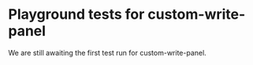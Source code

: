 # Playground tests for custom-write-panel
We are still awaiting the first test run for custom-write-panel.
